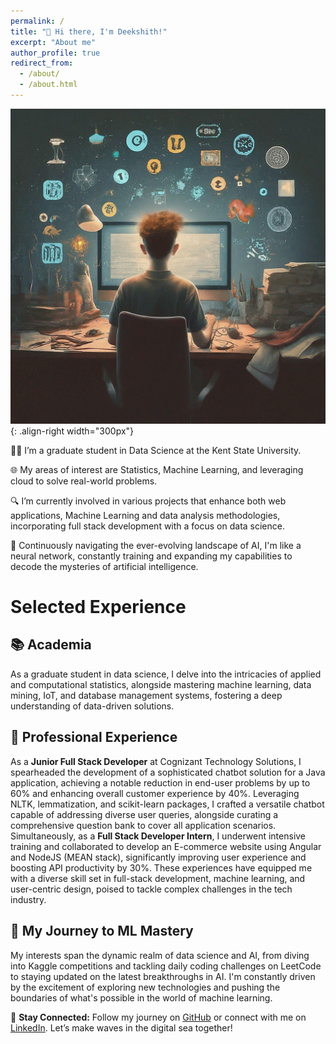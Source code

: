 ```yaml
---
permalink: /
title: "👋 Hi there, I'm Deekshith!"
excerpt: "About me"
author_profile: true
redirect_from: 
  - /about/
  - /about.html
---
```


![Intro Pic](/images/about_pic.png){: .align-right width="300px"}

👨‍💻 I’m a graduate student in Data Science at the Kent State University.

🌐 My areas of interest are Statistics, Machine Learning, and leveraging cloud to solve real-world problems.

🔍 I’m currently involved in various projects that enhance both web applications, Machine Learning and data analysis methodologies, incorporating full stack development with a focus on data science.

🤖 Continuously navigating the ever-evolving landscape of AI, I'm like a neural network, constantly training and expanding my capabilities to decode the mysteries of artificial intelligence.

# Selected Experience

## 📚 Academia
As a graduate student in data science, I delve into the intricacies of applied and computational statistics, alongside mastering machine learning, data mining, IoT, and database management systems, fostering a deep understanding of data-driven solutions.

## 🔧 Professional Experience
As a **Junior Full Stack Developer** at Cognizant Technology Solutions, I spearheaded the development of a sophisticated chatbot solution for a Java application, achieving a notable reduction in end-user problems by up to 60% and enhancing overall customer experience by 40%. Leveraging NLTK, lemmatization, and scikit-learn packages, I crafted a versatile chatbot capable of addressing diverse user queries, alongside curating a comprehensive question bank to cover all application scenarios. Simultaneously, as a **Full Stack Developer Intern**, I underwent intensive training and collaborated to develop an E-commerce website using Angular and NodeJS (MEAN stack), significantly improving user experience and boosting API productivity by 30%. These experiences have equipped me with a diverse skill set in full-stack development, machine learning, and user-centric design, poised to tackle complex challenges in the tech industry.

## 🚀 My Journey to ML Mastery
My interests span the dynamic realm of data science and AI, from diving into Kaggle competitions and tackling daily coding challenges on LeetCode to staying updated on the latest breakthroughs in AI. I'm constantly driven by the excitement of exploring new technologies and pushing the boundaries of what's possible in the world of machine learning.


🔗 **Stay Connected:** Follow my journey on [GitHub](https://github.com/deekshith10) or connect with me on [LinkedIn](https://www.linkedin.com/in/venepally-deekshith/). Let’s make waves in the digital sea together!
